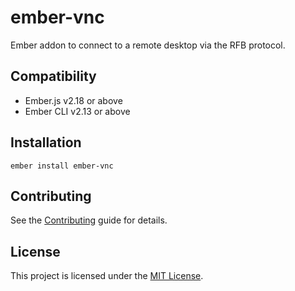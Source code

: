 # ember-vnc

Ember addon to connect to a remote desktop via the RFB protocol.

## Compatibility

- Ember.js v2.18 or above
- Ember CLI v2.13 or above

## Installation

```
ember install ember-vnc
```

## Contributing

See the [Contributing](CONTRIBUTING.md) guide for details.

## License

This project is licensed under the [MIT License](LICENSE.md).
